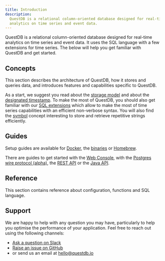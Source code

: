 ```yaml
---
title: Introduction
description:
  QuestDB is a relational column-oriented database designed for real-time
  analytics on time series and event data.
---
```


QuestDB is a relational column-oriented database designed for real-time
analytics on time series and event data. It uses the SQL language with a few
extensions for time series. The below will help you get familiar with QuestDB
and get started.

## Concepts

This section describes the architecture of QuestDB, how it stores and queries
data, and introduces features and capabilities specific to QuestDB.

As a start, we suggest you read about the
[storage model](concept/storage-model.md) and about the
[designated timestamp](concept/designated-timestamp.md). To make the most of
QuestDB, you should also get familiar with our
[SQL extensions](concept/sql-extensions.md) which allow to make the most of time
series capabilities with an efficient non-verbose syntax. You will also find the
[symbol](concept/symbol.md) concept interesting to store and retrieve repetitive
strings efficiently.

## Guides

Setup guides are available for [Docker](guide/docker.md), the
[binaries](guide/binaries.md) or [Homebrew](guide/homebrew.md).

There are guides to get started with the [Web Console](guide/web-console.md),
with the [Postgres wire protocol (alpha)](guide/postgres-wire.md), the
[REST API](guide/rest.md) or the [Java API](api/java.md).

## Reference

This section contains reference about configuration, functions and SQL language.

## Support

We are happy to help with any question you may have, particularly to help you
optimise the performance of your application. Feel free to reach out using the
following channels:

- [Ask a question on Slack]({@slackUrl@})
- [Raise an issue on GitHub]({@githubUrl@}/issues)
- or send us an email at [hello@questdb.io](mailto:hello@questdb.io)
